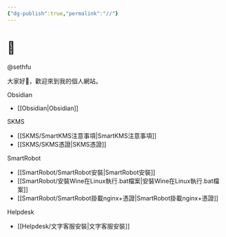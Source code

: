 ```yaml
---
{"dg-publish":true,"permalink":"//"}
---
```


# 🌲

@sethfu

大家好👋，歡迎來到我的個人網站。

Obsidian
- [[Obsidian\|Obsidian]]

SKMS
- [[SKMS/SmartKMS注意事項\|SmartKMS注意事項]]
- [[SKMS/SKMS憑證\|SKMS憑證]]

SmartRobot
- [[SmartRobot/SmartRobot安裝\|SmartRobot安裝]]
- [[SmartRobot/安裝Wine在Linux執行.bat檔案\|安裝Wine在Linux執行.bat檔案]]
- [[SmartRobot/SmartRobot掛載nginx+憑證\|SmartRobot掛載nginx+憑證]]

Helpdesk
- [[Helpdesk/文字客服安裝\|文字客服安裝]]

